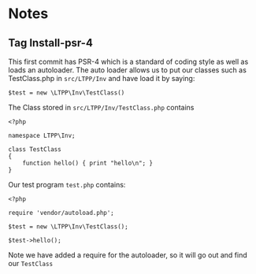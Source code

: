 Notes
====

Tag Install-psr-4
----------------------

This first commit has PSR-4 which is a standard of coding style as well as loads an autoloader.
The auto loader allows us to put our classes such as TestClass.php in `src/LTPP/Inv` and have 
load it by saying:

````
$test = new \LTPP\Inv\TestClass()
````

The Class stored in  `src/LTPP/Inv/TestClass.php` contains

````
<?php

namespace LTPP\Inv;

class TestClass
{
    function hello() { print "hello\n"; }
}
````

Our test program `test.php` contains:

````
<?php

require 'vendor/autoload.php';

$test = new \LTPP\Inv\TestClass();

$test->hello();
````

Note we have added a require for the autoloader, so it will go out and find our `TestClass`


